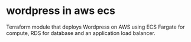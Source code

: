 # wordpress in aws ecs

Terraform module that deploys Wordpress on AWS using ECS Fargate for compute, RDS for database and an application load balancer.

